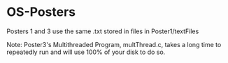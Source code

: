 # OS-Posters
Posters 1 and 3 use the same .txt stored in files in Poster1/textFiles

Note: Poster3's Multithreaded Program, multThread.c, takes a long time to repeatedly run and will use 100% of your disk to do so.
